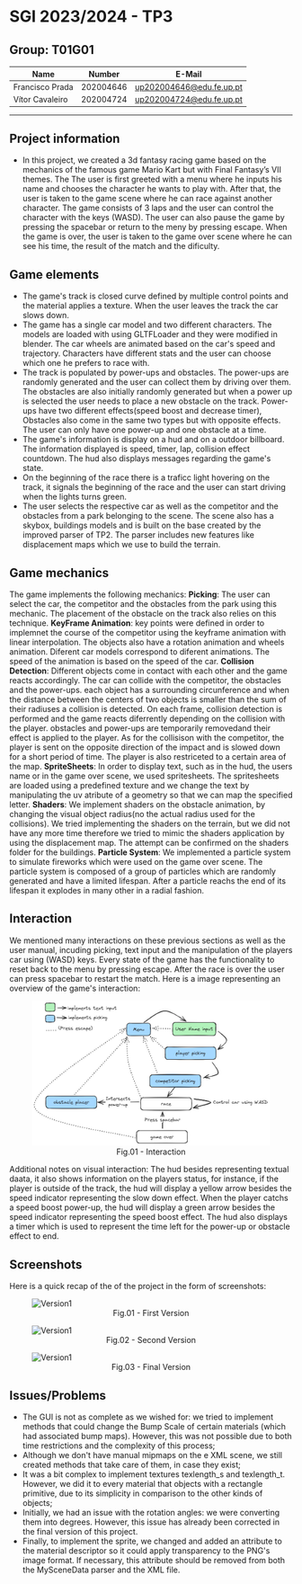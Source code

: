 # SGI 2023/2024 - TP3

## Group: T01G01

| Name             | Number    | E-Mail             |
| ---------------- | --------- | ------------------ |
| Francisco Prada  | 202004646 | up202004646@edu.fe.up.pt |
| Vítor Cavaleiro  | 202004724 | up202004724@edu.fe.up.pt |

----
## Project information

- In this project, we created a 3d fantasy racing game based on the mechanics of the famous game Mario Kart but
with Final Fantasy’s VII themes. The The user is first greeted with a menu where he inputs his name and chooses the character he wants to play with. After that, the user is taken to the game scene where he can race against another character. The game consists of 3 laps and the user can control the character with the keys (WASD). The user can also pause the game by pressing the spacebar or return to the meny by pressing escape. When the game is over, the user is taken to the game over scene where he can see his time, the result of the match and the dificulty.

## Game elements

- The game's track is closed curve defined by multiple control points and the material applies a texture. When the user leaves the track the car slows down.
- The game has a single car model and two different characters. The models are loaded with using GLTFLoader and they were modified in blender. The car wheels are animated based on the car's speed and trajectory. Characters have different stats and the user can choose which one he prefers to race with.
- The track is populated by power-ups and obstacles. The power-ups are randomly generated and the user can collect them by driving over them. The obstacles are also initially randomly generated but when a power up is selected the user needs to place a new obstacle on the track. Power-ups have two different effects(speed boost and decrease timer), Obstacles also come in the same two types but with opposite effects. The user can only have one power-up and one obstacle at a time.
- The game's information is display on a hud and on a outdoor billboard. The information displayed is speed, timer, lap, collision effect countdown. The hud also displays messages regarding the game's state.
- On the beginning of the race there is a traficc light hovering on the track, it signals the beginning of the race and the user can start driving when the lights turns green.
- The user selects the respective car as well as the competitor and the obstacles from a park belonging to the scene. The scene also has a skybox, buildings models and is built on the base created by the improved parser of TP2. The parser includes new features like displacement maps which we use to build the terrain.

## Game mechanics

The game implements the following mechanics:
**Picking**: The user can select the car, the competitor and the obstacles from the park using this mechanic. The placement of the obstacle on the track also relies on this technique.
**KeyFrame Animation**: key points were defined in order to implemnet the course of the competitor using the keyframe animation with linear interpolation. The objects also have a rotation animation and wheels animation. Diferent car models correspond to diferent animations. The speed of the animation is based on the speed of the car.
**Collision Detection**: Different objects come in contact with each other and the game reacts accordingly. The car can collide with the competitor, the obstacles and the power-ups. each object has a surrounding circunference and when the distance between the centers of two objects is smaller than the sum of their radiuses a collision is detected. On each frame, collision detection is performed and the game reacts diferrently depending on the collision with the player. obstacles and power-ups are temporarily removedand their effect is applied to the player. As for the collisison with the competitor, the player is sent on the opposite direction of the impact and is slowed down for a short period of time. The player is also restriceted to a certain area of the map.
**SpriteSheets**: In order to display text, such as in the hud, the users name or in the game over scene, we used spritesheets. The spritesheets are loaded using a predefined texture and we change the text by manipulating the uv atribute of a geometry so that we can map the specified letter.
**Shaders**: We implement shaders on the obstacle animation, by changing the visual object radius(no the actual radius used for the collisions). We tried implementing the shaders on the terrain, but we did not have any more time therefore we tried to mimic the shaders application by using the displacement map. The attempt can be confirmed on the shaders folder for the buildings.
**Particle System**: We implemented a particle system to simulate fireworks which were used on the game over scene. The particle system is composed of a group of particles which are randomly generated and have a limited lifespan. After a particle reachs the end of its lifespan it explodes in many other in a radial fashion.

## Interaction
We mentioned many interactions on these previous sections as well as the user manual, incuding picking, text input and the manipulation of the players car using (WASD) keys. Every state of the game has the functionality to reset back to the menu by pressing escape. After the race is over the user can press spacebar to restart the match. Here is a image representing an overview of the game's interaction:

<figure>
  <img
  src="screenshots/interaction.png"
  alt="Interaction">
  <figcaption align="center">Fig.01 - Interaction </figcaption>
</figure>

Additional notes on visual interaction: The hud besides representing textual daata, it also shows information on the players status, for instance, if the player is outside of the track, the hud will display a yellow arrow besides the speed indicator representing the slow down effect. When the player catchs a speed boost power-up, the hud will display a green arrow besides the speed indicator representing the speed boost effect. The hud also displays a timer which is used to represent the time left for the power-up or obstacle effect to end.


## Screenshots

Here is a quick recap of the of the project in the form of screenshots:
<figure>
  <img
  src="screenshots/tp2_v1.png"
  alt="Version1">
  <figcaption align="center">Fig.01 - First Version </figcaption>
</figure>

<figure>
  <img
  src="screenshots/tp2_v2.png"
  alt="Version1">
  <figcaption align="center">Fig.02 - Second Version </figcaption>
</figure>

<figure>
  <img
  src="screenshots/tp2_v3.png"
  alt="Version1">
  <figcaption align="center">Fig.03 - Final Version </figcaption>
</figure>



## Issues/Problems

- The GUI is not as complete as we wished for: we tried to implement methods that could change the Bump Scale of certain materials (which had associated bump maps). However, this was not possible due to both time restrictions and the complexity of this process;
- Although we don't have manual mipmaps on the e XML scene, we still created methods that take care of them, in case they exist;
- It was a bit complex to implement textures texlength_s and texlength_t. However, we did it to every material that objects with a rectangle primitive, due to its simplicity in comparison to the other kinds of objects;
- Initially, we had an issue with the rotation angles: we were converting them into degrees. However, this issue has already been corrected in the final version of this project.
- Finally, to implement the sprite, we changed and added an attribute to the material descriptor so it could apply transparency to the PNG's image format. If necessary, this attribute should be removed from both the MySceneData parser and the XML file.